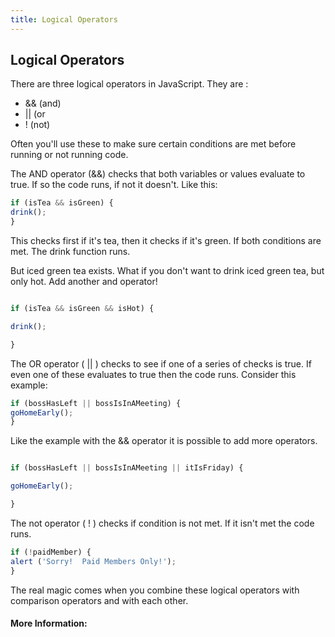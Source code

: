 ```yaml
---
title: Logical Operators
---
```

## Logical Operators



There are three logical operators in JavaScript.  They are :

* &&  (and)
* ||   (or
* !   (not)


Often you'll use these to make sure certain conditions are met before running or not running code.

The AND operator (&&) checks that both variables or values evaluate to true.  If so the code runs, if not it doesn't.  Like this:

```javascript
if (isTea && isGreen) {
drink();
}
```

This checks first if it's tea, then it checks if it's green.  If both conditions are met.  The drink function runs.

But iced green tea exists.  What if you don't want to drink iced green tea, but only hot.  Add another and operator!

 

```javascript

if (isTea && isGreen && isHot) {

drink();

}

```

The OR operator ( || ) checks to see if one of a series of checks is true.  If even one of these evaluates to true then the code runs.  Consider this example:
```javascript
if (bossHasLeft || bossIsInAMeeting) {
goHomeEarly();
}
```

Like the example with the && operator it is possible to add more operators.

 

```javascript

if (bossHasLeft || bossIsInAMeeting || itIsFriday) {

goHomeEarly();

}

```

The not operator ( ! ) checks if condition is not met.  If it isn't met the code runs.

```javascript
if (!paidMember) {
alert ('Sorry!  Paid Members Only!');
}
```
The real magic comes when you combine these logical operators with comparison operators and with each other. 



#### More Information:
<!-- Please add any articles you think might be helpful to read before writing the article -->


